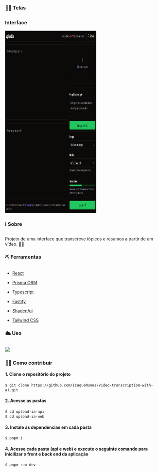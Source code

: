 
### 👨‍💻 Telas
## 

### Interface
<img src="./Capturar.PNG" width="300px" height="600px">

### ℹ Sobre
##
Projeto de uma interface que transcreve tópicos e resumos a partir de um vídeo. 👩‍💻
### ⛏ Ferramentas
##

- [React](https://react.dev/learn)

- [Prisma ORM](https://www.prisma.io/docs)

- [Typescript](https://www.typescriptlang.org/)

- [Fastify](https://github.com/fastify/fastify-multipart)

- [Shadcn/ui](https://ui.shadcn.com/)

- [Tailwind CSS](https://tailwindcss.com/docs/installation)
 
### 🛳 Uso
##
<img src="./src/assets/Navegação.gif">

### 👩‍💻 Como contribuir
#### 1. Clone o repositório do projeto
```
$ git clone https://github.com/IzaqueNunes/video-transcription-with-ai.git
```
#### 2. Acesse as pastas
```
$ cd upload-ia-api
$ cd upload-ia-web
```
#### 3. Instale as dependencias em cada pasta
```
$ pnpm i
```
#### 4. Acesse cada pasta (api e web) e execute o seguinte comando para inicilizar o front e back end da aplicação
```
$ pnpm run dev
```
